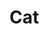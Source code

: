# Cat

<!-- readme.badges.start -->
<!-- readme.badges.end -->

<!-- readme.imgs.start -->
<!-- readme.imgs.end -->
